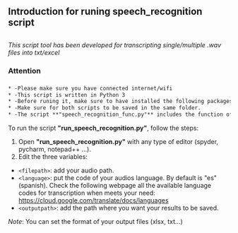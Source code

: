 ## Introduction for runing speech_recognition script <h2> 
*This script tool has been developed for transcripting single/multiple .wav files into txt/excel*


### Attention <h3>
```diff
* -Please make sure you have connected internet/wifi
* -This script is written in Python 3
* -Before runing it, make sure to have installed the following packages: *numpy, speech_recognition, scipy, pandas*. 
* -Make sure for both scripts to be saved in the same folder. 
* -The script **"speech_recognition_func.py"** includes the function of transcription. The script **"run_speech_recognition.py"** is the one you need to run with your own .wav data
```
 
To run the script **"run_speech_recognition.py"**, follow the steps:
1. Open **"run_speech_recognition.py"** with any type of editor (spyder, pycharm, notepad++ ...).
2. Edit the three variables:
  - `<filepath>`: add your audio path.
  - `<language>`: put the code of your audios language. By default is  "es"(spanish). Check the following webpage all the available language codes for transcription when meets your need:                  https://cloud.google.com/translate/docs/languages
  - `<outputpath>`: add the path where you want your results to be saved.

*Note*: You can set the format of your output files (xlsx, txt...)

